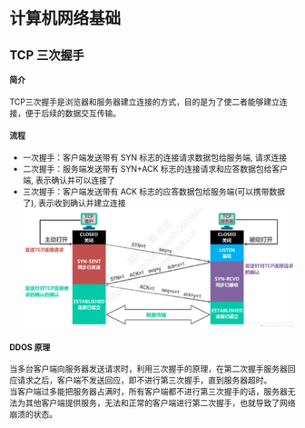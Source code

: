 # 计算机网络基础

## TCP 三次握手
#### 简介
TCP三次握手是浏览器和服务器建立连接的方式，目的是为了使二者能够建立连接，便于后续的数据交互传输。

#### 流程
- 一次握手：客户端发送带有 SYN 标志的连接请求数据包给服务端, 请求连接
- 二次握手：服务端发送带有 SYN+ACK 标志的连接请求和应答数据包给客户端, 表示确认并可以连接了
- 三次握手：客户端发送带有 ACK 标志的应答数据包给服务端(可以携带数据了), 表示收到确认并建立连接
![三次握手](../figures/tcp_handshake.jpg)

#### DDOS 原理
当多台客户端向服务器发送请求时，利用三次握手的原理，在第二次握手服务器回应请求之后，客户端不发送回应，即不进行第三次握手，直到服务器超时。  
当客户端过多能把服务器占满时，所有客户端都不进行第三次握手的话，服务器无法为其他客户端提供服务，无法和正常的客户端进行第二次握手，也就导致了网络崩溃的状态。




